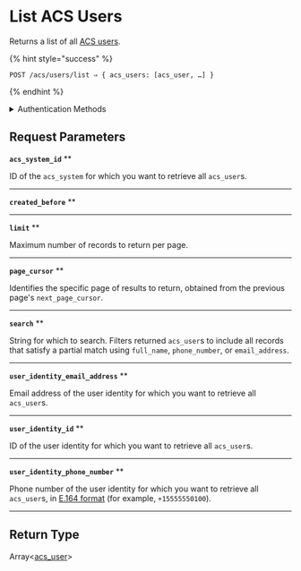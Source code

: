 # List ACS Users

Returns a list of all [ACS users](https://docs.seam.co/latest/capability-guides/access-systems/user-management).

{% hint style="success" %}
```
POST /acs/users/list ⇒ { acs_users: [acs_user, …] }
```
{% endhint %}

<details>

<summary>Authentication Methods</summary>

- API key
- Client session token
- Personal access token
  <br>Must also include the `seam-workspace` header in the request.
</details>

## Request Parameters

**`acs_system_id`** **

ID of the `acs_system` for which you want to retrieve all `acs_user`s.

---

**`created_before`** **

---

**`limit`** **

Maximum number of records to return per page.

---

**`page_cursor`** **

Identifies the specific page of results to return, obtained from the previous page's `next_page_cursor`.

---

**`search`** **

String for which to search. Filters returned `acs_user`s to include all records that satisfy a partial match using `full_name`, `phone_number`, or `email_address`.

---

**`user_identity_email_address`** **

Email address of the user identity for which you want to retrieve all `acs_user`s.

---

**`user_identity_id`** **

ID of the user identity for which you want to retrieve all `acs_user`s.

---

**`user_identity_phone_number`** **

Phone number of the user identity for which you want to retrieve all `acs_user`s, in [E.164 format](https://www.itu.int/rec/T-REC-E.164/en) (for example, `+15555550100`).

---


## Return Type

Array<[acs\_user](./)>
